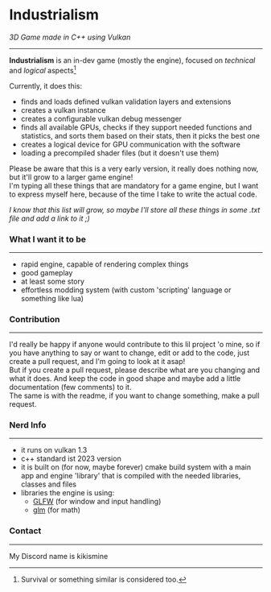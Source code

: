 # **Industrialism**

_3D Game made in C++ using Vulkan_

---
**Industrialism** is an in-dev game (mostly the engine), focused on _technical_ and _logical_ aspects[^1]

Currently, it does this:

- finds and loads defined vulkan validation layers and extensions
- creates a vulkan instance
- creates a configurable vulkan debug messenger
- finds all available GPUs, checks if they support needed functions and statistics, and sorts them based on their stats, then it picks the best one
- creates a logical device for GPU communication with the software
- loading a precompiled shader files (but it doesn't use them)

Please be aware that this is a very early version, it really does nothing now, but it'll grow to a larger game engine!\
I'm typing all these things that are mandatory for a game engine, but I want to express myself here, because of the time I take to write the actual code.

_I know that this list will grow, so maybe I'll store all these things in some .txt file and add a link to it ;)_

### What I want it to be

---

- rapid engine, capable of rendering complex things
- good gameplay
- at least some story
- effortless modding system (with custom 'scripting' language or something like lua)

### Contribution

---

I'd really be happy if anyone would contribute to this lil project 'o mine, so if you have anything to say or want to change, edit or add to the code, just create a pull request, and I'm going to look at it asap!\
But if you create a pull request, please describe what are you changing and what it does. And keep the code in good shape and maybe add a little documentation (few comments) to it.\
The same is with the readme, if you want to change something, make a pull request.

### Nerd Info

---

- it runs on vulkan 1.3
- c++ standard ist 2023 version
- it is built on (for now, maybe forever) cmake build system with a main app and engine 'library' that is compiled with the needed libraries, classes and files
- libraries the engine is using:
    - [GLFW](https://github.com/glfw/glfw) (for window and input handling)
    - [glm](https://github.com/g-truc/glm) (for math)

### Contact

---

My Discord name is kikismine

[^1]: Survival or something similar is considered too.